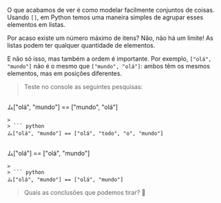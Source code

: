 O que acabamos de ver é como modelar facilmente conjuntos de coisas. Usando `[]`, em Python temos uma maneira simples de agrupar esses elementos em listas.

Por acaso existe um número máximo de itens? Não, não há um limite! As listas podem ter qualquer quantidade de elementos.

E não só isso, mas também a ordem é importante. Por exemplo, `["olá", "mundo"]` não é o mesmo que `["mundo", "olá"]`: ambos têm os mesmos elementos, mas em posições diferentes.

> Teste no console as seguintes pesquisas:
>
> ``` python
ム["olá", "mundo"] == ["mundo", "olá"]
```
>
> ``` python
ム["olá", "mundo"] == ["olá", "todo", "o", "mundo"]
```
>
> ``` python
ム["olá"] == ["olá", "mundo"]
```
>
> ``` python
ム["olá", "mundo"] == ["olá", "mundo"]
```
> Quais as conclusões que podemos tirar? :thought_balloon:

